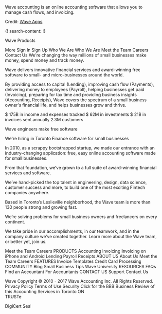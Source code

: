 
Wave accounting is an online accounting software that allows you to manage cash flows, and invoicing. 

Credit: [Wave Apps](https://www.waveapps.com/)


{! search-content: !}

Wave
Products 
 
More 
  Sign In
Sign Up
Who We Are
Who We Are Meet the Team Careers Contact Us
We're changing the way millions of small businesses make money, spend money and track money.

Wave delivers innovative financial services and award-winning free software to small- and micro-businesses around the world.

By providing access to capital (Lending), improving cash flow (Payments), delivering money to employees (Payroll), helping businesses get paid (Invoicing), preparing for tax time and providing business insights (Accounting, Receipts), Wave covers the spectrum of a small business owner's financial life, and helps businesses grow and thrive.


$ 175B in income and expenses tracked
$ 62M in investments
$ 21B in invoices sent annually
2.3M customers

Wave engineers make free software

We're hiring in Toronto Finance software for small businesses

In 2010, as a scrappy bootstrapped startup, we made our entrance with an industry-changing application: free, easy online accounting software made for small businesses.

From that foundation, we’ve grown to a full suite of award-winning financial services and software.

We’ve hand-picked the top talent in engineering, design, data science, customer success and more, to build one of the most exciting Fintech companies anywhere.

Based in Toronto’s Leslieville neighborhood, the Wave team is more than 130 people strong and growing fast.


We’re solving problems for small business owners and freelancers on every continent.


We take pride in our accomplishments, in our teamwork, and in the company culture we’ve created together. Learn more about the Wave team, or better yet, join us.


Meet the Team
Careers
PRODUCTS
Accounting
Invoicing
Invoicing on iPhone
and Android
Lending
Payroll
Receipts
ABOUT US
About Us
Meet the Team
Careers
FEATURES
Invoice Templates
Credit Card Processing
COMMUNITY
Blog
Small Business Tips
Wave University
RESOURCES
FAQs
Find an Accountant
For Accountants
CONTACT US
Support
Contact Us
  
Wave
Copyright © 2010 - 2017 Wave Accounting Inc. All Rights Reserved.
Privacy Policy  Terms of Use  Security
Click for the BBB Business Review of this Accounting Services in Toronto ON  
TRUSTe
 
DigiCert Seal
